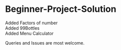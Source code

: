 # Beginner-Project-Solution
Added Factors of number\
Added 99Bottles\
Added Menu Calculator

Queries and Issues are most welcome.

